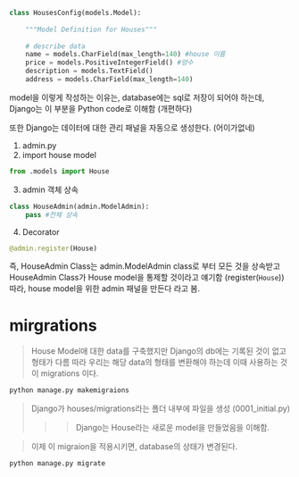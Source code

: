 ```python
class HousesConfig(models.Model):
    
    """Model Definition for Houses"""
    
    # describe data
    name = models.CharField(max_length=140) #house 이름
    price = models.PositiveIntegerField() #양수
    description = models.TextField()
    address = models.CharField(max_length=140)
```

model을 이렇게 작성하는 이유는, database에는 sql로 저장이 되어야 하는데, Django는 이 부분을 Python code로 이해함 (개편하다)  

또한 Django는 데이터에 대한 관리 패널을 자동으로 생성한다. (어이가없네)


1. admin.py
2. import house model

```python
from .models import House
```
3. admin 객체 상속

``` python
class HouseAdmin(admin.ModelAdmin):
    pass #전체 상속 
```

4. Decorator

``` python
@admin.register(House)
```
즉, HouseAdmin Class는 admin.ModelAdmin class로 부터 모든 것을 상속받고 HouseAdmin Class가 House model을 통제할 것이라고 얘기함 (register(`House`))  
따라, house model을 위한 admin 패널을 만든다 라고 봄.  


# mirgrations
> House Model애 대한 data를 구축했지만
> Django의 db에는 기록된 것이 없고 형태가 다름
> 따라 우리는 해당 data의 형태를 변환해야 하는데
> 이때 사용하는 것이 migrations 이다.


```bash
python manage.py makemigraions
```
> Django가 houses/migrations라는 폴더 내부에 파일을 생성 (0001_initial.py)
>>> Django는 House라는 새로운 model을 만들었음을 이해함.

> 이제 이 migraion을 적용시키면, database의 상태가 변경된다.  

```bash
python manage.py migrate
```

